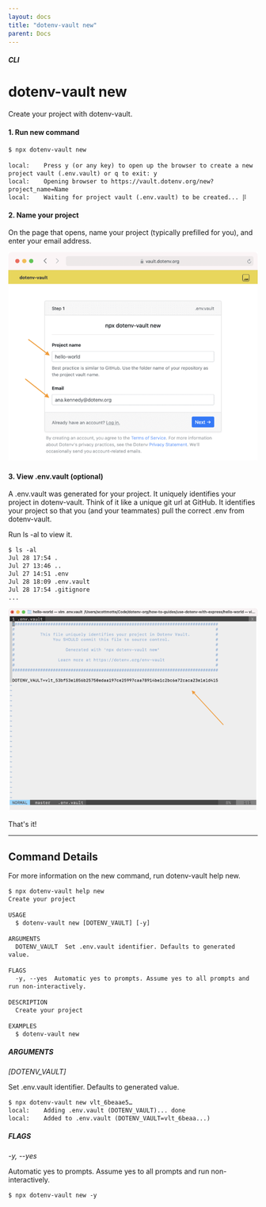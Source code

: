 ```yaml
---
layout: docs
title: "dotenv-vault new"
parent: Docs
---
```


##### CLI

# dotenv-vault new

Create your project with dotenv-vault.

#### 1. Run new command

```
$ npx dotenv-vault new

local:    Press y (or any key) to open up the browser to create a new project vault (.env.vault) or q to exit: y
local:    Opening browser to https://vault.dotenv.org/new?project_name=Name
local:    Waiting for project vault (.env.vault) to be created... ⡿
```

#### 2. Name your project

On the page that opens, name your project (typically prefilled for you), and enter your email address.

![](/assets/img/cloudinary/Screen_Shot_2022-07-28_at_5.55.15_PM_jnnhto.png)

#### 3. View .env.vault (optional)

A .env.vault was generated for your project. It uniquely identifies your project in dotenv-vault. Think of it like a unique git url at GitHub. It identifies your project so that you (and your teammates) pull the correct .env from dotenv-vault.

Run ls -al to view it.

```
$ ls -al
Jul 28 17:54 .
Jul 27 13:46 ..
Jul 27 14:51 .env
Jul 28 18:09 .env.vault
Jul 28 17:54 .gitignore
...
```
![](/assets/img/cloudinary/Screen_Shot_2022-07-28_at_6.46.24_PM_s5qd3s.png)

That's it!

---

## Command Details

For more information on the new command, run dotenv-vault help new.

```
$ npx dotenv-vault help new
Create your project

USAGE
  $ dotenv-vault new [DOTENV_VAULT] [-y]

ARGUMENTS
  DOTENV_VAULT  Set .env.vault identifier. Defaults to generated value.

FLAGS
  -y, --yes  Automatic yes to prompts. Assume yes to all prompts and run non-interactively.

DESCRIPTION
  Create your project

EXAMPLES
  $ dotenv-vault new
```

##### ARGUMENTS

*[DOTENV_VAULT]*

Set .env.vault identifier. Defaults to generated value.

```
$ npx dotenv-vault new vlt_6beaae5…
local:    Adding .env.vault (DOTENV_VAULT)... done
local:    Added to .env.vault (DOTENV_VAULT=vlt_6beaa...)
```

##### FLAGS

*-y, --yes*

Automatic yes to prompts. Assume yes to all prompts and run non-interactively.

```
$ npx dotenv-vault new -y
```
